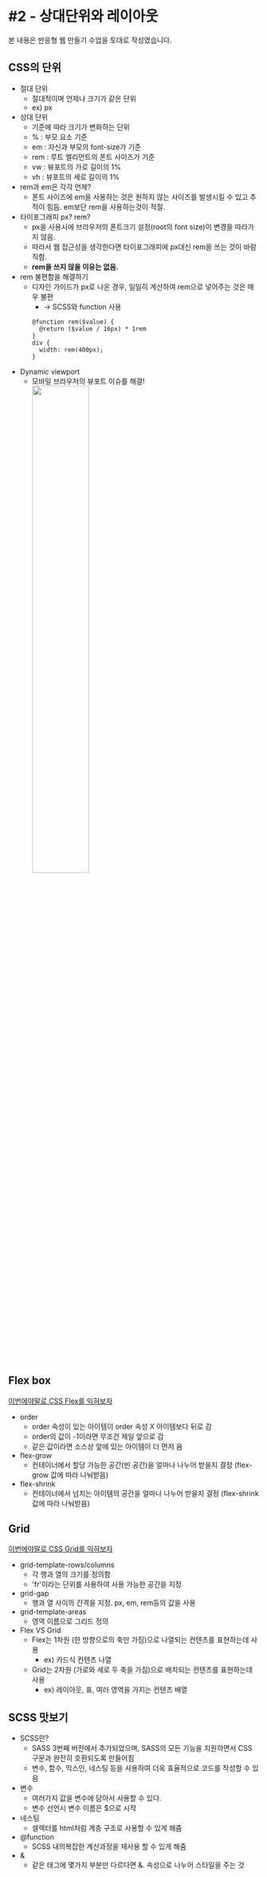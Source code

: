 # #2 - 상대단위와 레이아웃
본 내용은 반응형 웹 만들기 수업을 토대로 작성였습니다.

## CSS의 단위
- 절대 단위
  - 절대적이며 언제나 크기가 같은 단위
  - ex) px
- 상대 단위
  - 기준에 따라 크기가 변화하는 단위
  - % : 부모 요소 기준
  - em : 자신과 부모의 font-size가 기준
  - rem : 루트 엘리먼트의 폰트 사이즈가 기준
  - vw : 뷰포트의 가로 길이의 1%
  - vh : 뷰포트의 세로 길이의 1%
- rem과 em은 각각 언제?
  - 폰트 사이즈에 em을 사용하는 것은 원하지 않는 사이즈를 발생시킬 수 있고 추적이 힘듬. em보단 rem을 사용하는것이 적절.
- 타이포그래피 px? rem?
  - px을 사용시에 브라우저의 폰트크기 설정(root의 font size)이 변경을 따라가지 않음.
  - 따라서 웹 접근성을 생각한다면 타이포그래피에 px대신 rem을 쓰는 것이 바람직함.
  - **rem을 쓰지 않을 이유는 없음.**
- rem 불편함을 해결하기
  - 디자인 가이드가 px로 나온 경우, 일일히 계산하여 rem으로 넣어주는 것은 매우 불편
    - -> SCSS와 function 사용
    ```
    @function rem($value) {
      @return ($value / 16px) * 1rem
    }
    div {
      width: rem(400px);
    }
    ```
- Dynamic viewport
  - 모바일 브라우저의 뷰포트 이슈를 해결! <br/>
    <img src="https://github.com/likeyeon/TIL/assets/94125863/8ffcb774-db68-437a-855d-bd29d8531760" width="50%"/>

## Flex box
[이번에야말로 CSS Flex를 익혀보자](https://studiomeal.com/archives/197)
- order
  - order 속성이 있는 아이템이 order 속성 X 아이템보다 뒤로 감
  - order의 값이 -1이라면 무조건 제일 앞으로 감
  - 같은 값이라면 소스상 앞에 있는 아이템이 더 먼저 옴
- flex-grow
  - 컨테이너에서 할당 가능한 공간(빈 공간)을 얼마나 나누어 받을지 결정 (flex-grow 값에 따라 나눠받음)
- flex-shrink
  - 컨테이너에서 넘치는 아이템의 공간을 얼마나 나누어 받을지 결정 (flex-shrink 값에 따라 나눠받음)
 
## Grid
[이번에야말로 CSS Grid를 익혀보자](https://studiomeal.com/archives/533)
- grid-template-rows/columns
  - 각 행과 열의 크기를 정의함
  - 'fr'이라는 단위를 사용하여 사용 가능한 공간을 지정
- grid-gap
  - 행과 열 사이의 간격을 지정. px, em, rem등의 값을 사용
- grid-template-areas
  - 영역 이름으로 그리드 정의
- Flex VS Grid
  - Flex는 1차원 (한 방향으로의 축만 가짐)으로 나열되는 컨텐츠를 표현하는데 사용
    - ex) 카드식 컨텐츠 나열
  - Grid는 2차원 (가로와 세로 두 축을 가짐)으로 배치되는 컨텐츠를 표현하는데 사용 
    - ex) 레이아웃, 표, 여러 영역을 가지는 컨텐츠 배열
   
## SCSS 맛보기
- SCSS란?
  - SASS 3번째 버전에서 추가되었으며, SASS의 모든 기능을 지원하면서 CSS 구문과 완전히 호환되도록 만들어짐
  - 변수, 함수, 믹스인, 네스팅 등을 사용하여 더욱 효율적으로 코드를 작성할 수 있음
- 변수
  - 여러가지 값을 변수에 담아서 사용할 수 있다.
  - 변수 선언시 변수 이름은 $으로 시작
- 네스팅
  - 셀렉터를 html처럼 계층 구조로 사용할 수 있게 해줌
- @function
  - SCSS 내의복잡한 계산과정을 재사용 할 수 있게 해줌
- &
  - 같은 태그에 몇가지 부분만 다르다면 &. 속성으로 나누어 스타일을 주는 것
